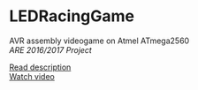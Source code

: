 # LEDRacingGame
AVR assembly videogame on Atmel ATmega2560  
*ARE 2016/2017 Project*

[Read description](http://people.unica.it/diegoreforgiato/files/2016/05/Progetto-ARE-F.-Zocheddu.pdf)  
[Watch video](https://youtu.be/RqFYr64puMI)
